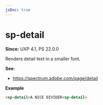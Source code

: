 ```yaml
---
jsDoc: true
---
```

# sp-detail

**Since:** UXP 4.1, PS 22.0.0

Renders detail text in a smaller font.

**See**:
- https://spectrum.adobe.com/page/detail

**Example**

```html
<sp-detail>A NICE DIVIDER<sp-detail>
```

